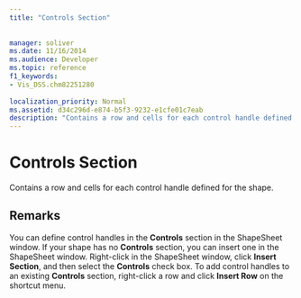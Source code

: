 ```yaml
---
title: "Controls Section"
 
 
manager: soliver
ms.date: 11/16/2014
ms.audience: Developer
ms.topic: reference
f1_keywords:
- Vis_DSS.chm82251280
 
localization_priority: Normal
ms.assetid: d34c296d-e874-b5f3-9232-e1cfe01c7eab
description: "Contains a row and cells for each control handle defined for the shape."
---
```


# Controls Section

Contains a row and cells for each control handle defined for the shape.
  
## Remarks

You can define control handles in the **Controls** section in the ShapeSheet window. If your shape has no **Controls** section, you can insert one in the ShapeSheet window. Right-click in the ShapeSheet window, click **Insert Section**, and then select the **Controls** check box. To add control handles to an existing **Controls** section, right-click a row and click **Insert Row** on the shortcut menu. 
  

